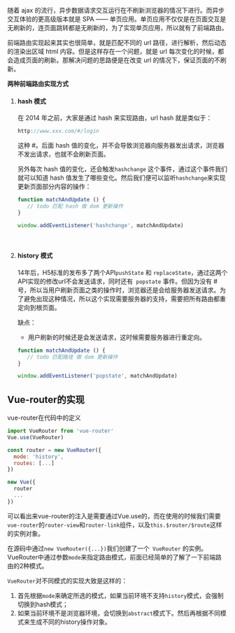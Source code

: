随着 ajax 的流行，异步数据请求交互运行在不刷新浏览器的情况下进行。而异步交互体验的更高级版本就是 SPA —— 单页应用。单页应用不仅仅是在页面交互是无刷新的，连页面跳转都是无刷新的，为了实现单页应用，所以就有了前端路由。

前端路由实现起来其实也很简单，就是匹配不同的 url 路径，进行解析，然后动态的渲染出区域 html 内容。但是这样存在一个问题，就是 url 每次变化的时候，都会造成页面的刷新。那解决问题的思路便是在改变 url 的情况下，保证页面的不刷新。

**两种前端路由实现方式**

1. #### hash 模式

   在 2014 年之前，大家是通过 hash 来实现路由，url hash 就是类似于：

   ```javascript
   http://www.xxx.com/#/login
   ```

   这种 #。后面 hash 值的变化，并不会导致浏览器向服务器发出请求，浏览器不发出请求，也就不会刷新页面。

   另外每次 hash 值的变化，还会触发`hashchange` 这个事件，通过这个事件我们就可以知道 hash 值发生了哪些变化。然后我们便可以监听`hashchange`来实现更新页面部分内容的操作：

   ```javascript
   function matchAndUpdate () {
      // todo 匹配 hash 做 dom 更新操作
   }

   window.addEventListener('hashchange', matchAndUpdate)
   ```

   ​


2. #### history 模式

   14年后，H5标准的发布多了两个API`pushState` 和 `replaceState`，通过这两个API实现的修改url不会发送请求，同时还有` popstate` 事件。但因为没有 # 号，所以当用户刷新页面之类的操作时，浏览器还是会给服务器发送请求。为了避免出现这种情况，所以这个实现需要服务器的支持，需要把所有路由都重定向到根页面。

   缺点：

   - 用户刷新的时候还是会发送请求，这时候需要服务器进行重定向。

   ```javascript
   function matchAndUpdate () {
      // todo 匹配路径 做 dom 更新操作
   }

   window.addEventListener('popstate', matchAndUpdate)

   ```

## Vue-router的实现

vue-router在代码中的定义

```javascript
import VueRouter from 'vue-router'
Vue.use(VueRouter)

const router = new VueRouter({
  mode: 'history',
  routes: [...]
})

new Vue({
  router
  ...
})
```

可以看出来vue-router的注入是需要通过Vue.use的，而在使用的时候我们需要`vue-router`的`router-view`和`router-link`组件，以及`this.$router/$route`这样的实例对象。

在源码中通过`new VueRouter({...})`我们创建了一个` VueRouter` 的实例。VueRouter中通过参数`mode`来指定路由模式，前面已经简单的了解了一下前端路由的2种模式。

`VueRouter`对不同模式的实现大致是这样的：

1. 首先根据`mode`来确定所选的模式，如果当前环境不支持`history`模式，会强制切换到hash模式；
2. 如果当前环境不是浏览器环境，会切换到`abstract`模式下。然后再根据不同模式来生成不同的history操作对象。